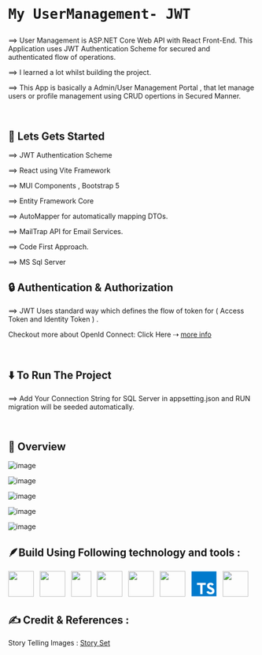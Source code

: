 # <pre>My UserManagement- JWT </pre>

⟹ User Management is ASP.NET Core Web API with React Front-End. This Application uses JWT Authentication Scheme for secured and authenticated flow of operations.

⟹ I learned a lot whilst building the project.

⟹ This App is basically a Admin/User Management Portal , that let manage users or profile management using CRUD opertions in Secured Manner.

<br>

## 🚀 Lets Gets Started

⟹ JWT Authentication Scheme

⟹ React using Vite Framework

⟹ MUI Components , Bootstrap 5

⟹ Entity Framework Core

⟹ AutoMapper for automatically mapping DTOs.

⟹ MailTrap API for Email Services.

⟹ Code First Approach.

⟹ MS Sql Server

## 🔒 Authentication & Authorization

⟹ JWT Uses standard way which defines the flow of token for ( Access Token and Identity Token ) .

Checkout more about OpenId Connect:
Click Here ⇢ <a href="https://jwt.io/introduction/">more info</a>

<br>

## ⬇️ To Run The Project

⟹ Add Your Connection String for SQL Server in appsetting.json and RUN migration will be seeded automatically.

<br>

## 🤖 Overview

![image](https://github.com/user-attachments/assets/93188544-3efa-44d0-bb93-2b79cb887c49)

![image](https://github.com/user-attachments/assets/6029bb33-8406-4d2f-a6a9-74a96447c3ea)

![image](https://github.com/user-attachments/assets/e50d4853-ace4-4136-ac8e-0e6ce3d448e2)

![image](https://github.com/user-attachments/assets/7aba8094-c69a-4182-a4cb-ee44a80b13a9)

![image](https://github.com/user-attachments/assets/ef2293c2-c387-4c80-bc76-66d916e3c679)

## 🪶Build Using Following technology and tools :

<img src="https://upload.wikimedia.org/wikipedia/commons/7/7d/Microsoft_.NET_logo.svg" width="52px" height="52px"/> &nbsp; 
<img src="https://github.com/coherencez/tech-logos/blob/master/html5.png?raw=true" width="52px" height="52px"/> &nbsp; 
<img src="https://github.com/coherencez/tech-logos/blob/master/css3.png?raw=true" width="41px" height="52px"/> &nbsp; 
<img src="https://github.com/user-attachments/assets/99794e36-72d1-49fb-b988-12d95f9f8905" width="52px" height="52px"/> &nbsp; 
<img src="https://github.com/user-attachments/assets/118c24fc-972c-442f-b33c-064a0889e5a0" width="52px" height="52px"/> &nbsp; 
<img src="https://github.com/user-attachments/assets/48928088-da6c-4bdb-bc59-d4046c447eea" width="52px" height="52px"/> &nbsp;
<img src="https://raw.githubusercontent.com/devicons/devicon/master/icons/typescript/typescript-original.svg" width="52px" height="52px"/> &nbsp;
<img src="https://auth0.com/blog-assets/jwt/logo.svg" width="52px" height="52px"/>


## ✍️ Credit & References :

Story Telling Images : <a href="https://storyset.com/">Story Set</a>

